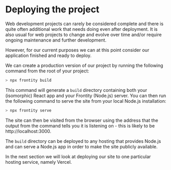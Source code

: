 # Deploying the project

Web development projects can rarely be considered complete and there is quite often additional work that needs doing even after deployment. It is also usual for web projects to change and evolve over time and/or require ongoing maintenance and further development.

However, for our current purposes we can at this point consider our application finished and ready to deploy.

We can create a production version of our project by running the following command from the root of your project:

```bash
> npx frontity build
```

This command will generate a `build` directory containing both your (isomorphic) React app and your Frontity (Node.js) server. You can then run the following command to serve the site from your local Node.js installation:

```bash
> npx frontity serve
```

The site can then be visited from the browser using the address that the output from the command tells you it is listening on - this is likely to be http://localhost:3000.

The `build` directory can be deployed to any hosting that provides Node.js and can serve a Node.js app in order to make the site publicly available.

In the next section we will look at deploying our site to one particular hosting service, namely Vercel.
